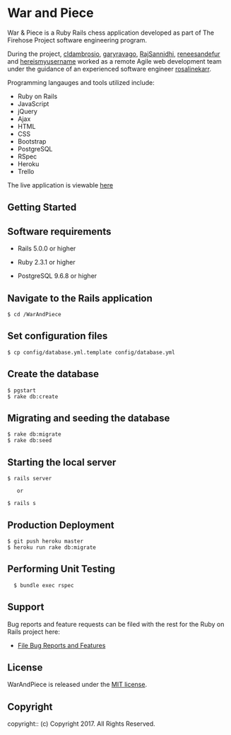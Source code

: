 # War and Piece

War & Piece is a Ruby Rails chess application developed as part of The Firehose Project software engineering program.

During the project, <a href="https://github.com/cldambrosio">cldambrosio</a>, <a href="https://github.com/garyravago">garyravago</a>, <a href="https://github.com/RajSannidhi">RajSannidhi</a>, <a href="https://github.com/reneesandefur">reneesandefur</a> and <a href="https://github.com/hereismyusername">hereismyusername</a> worked as a remote Agile web development team under the guidance of an experienced software engineer <a href="https://github.com/rosalinekarr">rosalinekarr</a>.

Programming langauges and tools utilized include:

- Ruby on Rails
- JavaScript
- jQuery
- Ajax
- HTML
- CSS
- Bootstrap
- PostgreSQL
- RSpec
- Heroku
- Trello

The live application is viewable [here](https://war-and-piece.herokuapp.com)

## Getting Started

## Software requirements

- Rails 5.0.0 or higher

- Ruby 2.3.1 or higher

- PostgreSQL 9.6.8 or higher

## Navigate to the Rails application

```
$ cd /WarAndPiece
```

## Set configuration files

```
$ cp config/database.yml.template config/database.yml
```


## Create the database

 ```
 $ pgstart
 $ rake db:create
 ```

## Migrating and seeding the database

```
$ rake db:migrate
$ rake db:seed
```

## Starting the local server

```
$ rails server

   or

$ rails s
```

## Production Deployment

  ```
  $ git push heroku master
  $ heroku run rake db:migrate
  ```

## Performing Unit Testing

```
  $ bundle exec rspec
```

## Support

Bug reports and feature requests can be filed with the rest for the Ruby on Rails project here:

* [File Bug Reports and Features](https://github.com/garyravago/WarAndPiece/issues)

## License

WarAndPiece is released under the [MIT license](https://mit-license.org).

## Copyright

copyright:: (c) Copyright 2017. All Rights Reserved.
